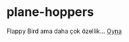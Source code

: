 # plane-hoppers
Flappy Bird ama daha çok özellik...
[Oyna](https://adigeweb.github.io/plane-hoppers)
